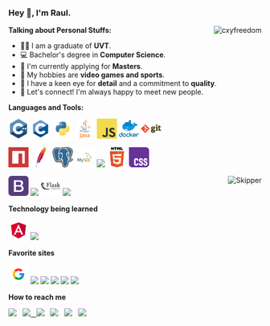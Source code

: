 ### Hey 👋, I'm Raul.

<img align="right" src="https://github-readme-stats.vercel.app/api/top-langs/?username=SKP202&theme=material-palenight&hide_border=false&include_all_commits=false&count_private=false&layout=compact" alt="cxyfreedom" />

**Talking about Personal Stuffs:**

- 👨‍🏛 I am a graduate of **UVT**.
- 💻 Bachelor's degree in **Computer Science**.
- 🌱 I'm currently applying for **Masters**. 
- 🤔 My hobbies are **video games and sports**.
- 🎯 I have a keen eye for **detail** and a commitment to **quality**.
- 🚀 Let's connect! I'm always happy to meet new people.


**Languages and Tools:**  

<code><img height="40" src="https://raw.githubusercontent.com/github/explore/80688e429a7d4ef2fca1e82350fe8e3517d3494d/topics/cpp/cpp.png"></code>
<code><img height="40" src="https://raw.githubusercontent.com/github/explore/80688e429a7d4ef2fca1e82350fe8e3517d3494d/topics/c/c.png"></code>
<code><img height="40" src="https://raw.githubusercontent.com/github/explore/80688e429a7d4ef2fca1e82350fe8e3517d3494d/topics/python/python.png"></code>
<code><img height="40" src="https://raw.githubusercontent.com/github/explore/80688e429a7d4ef2fca1e82350fe8e3517d3494d/topics/java/java.png"></code>
<code><img height="40" src="https://raw.githubusercontent.com/github/explore/80688e429a7d4ef2fca1e82350fe8e3517d3494d/topics/javascript/javascript.png"></code>
<code><img height="40" src="https://raw.githubusercontent.com/github/explore/80688e429a7d4ef2fca1e82350fe8e3517d3494d/topics/docker/docker.png"></code>
<code><img height="40" src="https://raw.githubusercontent.com/github/explore/80688e429a7d4ef2fca1e82350fe8e3517d3494d/topics/git/git.png"></code>
<p><code><img height="40" src="https://raw.githubusercontent.com/github/explore/80688e429a7d4ef2fca1e82350fe8e3517d3494d/topics/npm/npm.png"></code>
<code><img height="40" src="https://raw.githubusercontent.com/github/explore/80688e429a7d4ef2fca1e82350fe8e3517d3494d/topics/maven/maven.png"></code>
<code><img height="40" src="https://raw.githubusercontent.com/github/explore/80688e429a7d4ef2fca1e82350fe8e3517d3494d/topics/postgresql/postgresql.png"></code>
<code><img height="40" src="https://raw.githubusercontent.com/github/explore/80688e429a7d4ef2fca1e82350fe8e3517d3494d/topics/mysql/mysql.png"></code>
<code><img height="40" src="https://developer.fedoraproject.org/static/logo/sqlite.png"></code>
<code><img height="40" src="https://raw.githubusercontent.com/github/explore/80688e429a7d4ef2fca1e82350fe8e3517d3494d/topics/html/html.png"></code>
<code><img height="40" src="https://raw.githubusercontent.com/github/explore/80688e429a7d4ef2fca1e82350fe8e3517d3494d/topics/css/css.png"></code>
<p><code><img height="40" src="https://raw.githubusercontent.com/github/explore/80688e429a7d4ef2fca1e82350fe8e3517d3494d/topics/bootstrap/bootstrap.png"></code>
<code><img height="40" src="https://upload.wikimedia.org/wikipedia/commons/thumb/5/51/Android_Studio_Logo_2024.svg/1200px-Android_Studio_Logo_2024.svg.png"></code>
<code><img height="40" src="https://raw.githubusercontent.com/github/explore/80688e429a7d4ef2fca1e82350fe8e3517d3494d/topics/flask/flask.png"></code>
<code><img height="40" src="https://store-images.s-microsoft.com/image/apps.37179.b19e18e4-8129-4f14-9c5f-94ff9f478a8e.7039006e-f2b2-4482-98db-255ae2f58628.bd478170-6d94-42f7-b043-44f31827a0d2.png"></code>
  
<img align="right"  src="https://github-readme-stats.vercel.app/api?username=SKP202&theme=material-palenight&count_private=true&show_icons=true" alt="Skipper" />

**Technology being learned**

<code><img height="40" src="https://raw.githubusercontent.com/github/explore/80688e429a7d4ef2fca1e82350fe8e3517d3494d/topics/angular/angular.png"></code>
<code><img height="40" src="https://dac.digital/wp-content/uploads/2023/05/spring_logo-1-optimized.png"></code>

**Favorite sites**

<code><img height="40" src="https://raw.githubusercontent.com/github/explore/80688e429a7d4ef2fca1e82350fe8e3517d3494d/topics/google/google.png"></code>
<code><img height="40" src="https://e3c4fpsheba.exactdn.com/wp-content/uploads/2022/11/Stack_Overflow.png?strip=all&lossy=1&ssl=1"></code>
<code><img height="40" src="https://avatars.githubusercontent.com/u/77673807?v=4"></code>
<code><img height="30" src="https://upload.wikimedia.org/wikipedia/commons/e/ef/Youtube_logo.png"></code>
<code><img height="30" src="https://upload.wikimedia.org/wikipedia/commons/thumb/8/83/Steam_icon_logo.svg/800px-Steam_icon_logo.svg.png"></code>
<code><img height="30" src="https://m.media-amazon.com/images/I/51rttY7a+9L._h1_.png"></code>


**How to reach me**

[<img src="https://img.icons8.com/color/48/000000/linkedin.png" width="3.5%"/>](https://www.linkedin.com/in/raul-fechete-89803825b/) &nbsp; <a href="mailto:raulfechete03@gmail.com"> <img src="https://img.icons8.com/fluent/48/000000/gmail.png" width="3.5%"/> &nbsp; [<img src="https://img.icons8.com/fluent/48/000000/instagram-new.png" width="3.5%"/>](https://www.instagram.com/skipper2_0_2/?next=%2F) &nbsp; [<img src="https://img.icons8.com/fluent/48/000000/facebook-new.png" width="3.5%"/>](https://www.facebook.com/raul.fechete.1) &nbsp; [<img src="https://upload.wikimedia.org/wikipedia/commons/8/83/Steam_icon_logo.svg" width="3.5%"/>](https://steamcommunity.com/id/RexSiClatitele/)  &nbsp; [<img src="https://github.com/sciencepal/sciencepal/blob/master/assets/discord-round.svg" width="3.5%"/>](https://discordapp.com/users/267011658860199946) 

